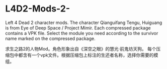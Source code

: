 # L4D2-Mods-2-

Left 4 Dead 2 character mods. The character Qianguifang Tengu, Huiguang is from Eye of Deep Space / Project Mimir.
Each compressed package contains a VPK file. Select the module you need according to the survivor name marked on the compressed package.

求生之路2的人物Mod。角色形象出自《深空之眼》的慧光·前鬼坊天狗。
每个压缩包中都含有一个vpk文件。根据压缩包上标注的生还者名称，选择你需要的模组。
